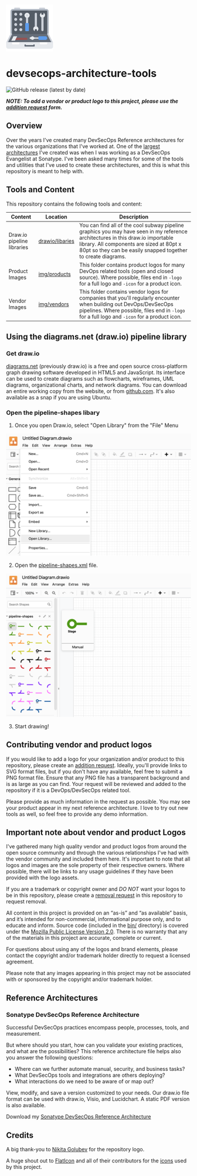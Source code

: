 ![](img/toolbox128x128.png)

# devsecops-architecture-tools

![GitHub release (latest by date)](https://img.shields.io/github/v/release/djschleen/devsecops-architecture-tools) 

***NOTE: To add a vendor or product logo to this project, please use the [addition request](https://github.com/djschleen/devsecops-architecture-tools/issues/new/choose) form.***

## Overview

Over the years I've created many DevSecOps Reference architectures for the various organizations that I've worked at. One of the [largest architectures](https://www.sonatype.com/resources/white-paper-test-drive-a-devsecops-reference-architecture) I've created was when I was working as a DevSecOps Evangelist at Sonatype. I've been asked many times for some of the tools and utilities that I've used to create these architectures, and this is what this repository is meant to help with.

## Tools and Content

This repository contains the following tools and content:

| Content | Location | Description |
|---|---|---|
| Draw.io pipeline libraries | [drawio/libaries](drawio/libraries/) | You can find all of the cool subway pipeline graphics you may have seen in my reference architectures in this draw.io importable library. All components are sized at 80pt x 80pt so they can be easily snapped together to create diagrams. |
| Product Images | [img/products](img/products/) | This folder contains product logos for many DevOps related tools (open and closed source). Where possible, files end in ```-logo``` for a full logo and ```-icon``` for a product icon. |
| Vendor Images | [img/vendors](img/vendors/) | This folder contains vendor logos for companies that you'll regularly encounter when building out DevOps/DevSecOps pipelines. Where possible, files end in ```-logo``` for a full logo and ```-icon``` for a product icon. |

## Using the diagrams.net (draw.io) pipeline library

### Get draw.io
[diagrams.net](https://diagrams.net) (previously draw.io) is a free and open source cross-platform graph drawing software developed in HTML5 and JavaScript. Its interface can be used to create diagrams such as flowcharts, wireframes, UML diagrams, organizational charts, and network diagrams. You can download an entire working copy from the website, or from [github.com](https://github.com/jgraph/drawio-desktop). It's also available as a snap if you are using Ubuntu.

### Open the pipeline-shapes libary

1. Once you open Draw.io, select "Open Library" from the "File" Menu 

![](img/docs/openlibrary.png)

2. Open the [pipeline-shapes.xml](drawio/libraries/pipeline-shapes.xml) file.

![](img/docs/pipelineshapes.png)

3. Start drawing!

## Contributing vendor and product logos
If you would like to add a logo for your organization and/or product to this repository, please create an [addition request](https://github.com/djschleen/devsecops-architecture-tools/issues/new/choose). Ideally, you'll provide links to SVG format files, but if you don't have any available, feel free to submit a PNG format file. Ensure that any PNG file has a transparent background and is as large as you can find. Your request will be reviewed and added to the repository if it is a DevOps/DevSecOps related tool. 

Please provide as much information in the request as possible. You may see your product appear in my next reference architecture. I love to try out new tools as well, so feel free to provide any demo information.

## Important note about vendor and product Logos

I've gathered many high quality vendor and product logos from around the open source community and through the various relationships I've had with the vendor community and included them here. It's important to note that all logos and images are the sole property of their respective owners. Where possible, there will be links to any usage guidelines if they have been provided with the logo assets.

If you are a trademark or copyright owner and *DO NOT* want your logos to be in this repository, please create a [removal request](https://github.com/djschleen/devsecops-architecture-tools/issues/new/choose) in this repository to request removal.

All content in this project is provided on an “as-is” and “as available” basis, and it’s intended for non-commercial, informational purpose only, and to educate and inform. Source code (included in the [bin/](bin/) directory) is covered under the [Mozilla Public License Version 2.0](LICENSE). There is no warranty that any of the materials in this project are accurate, complete or current.

For questions about using any of the logos and brand elements, please contact the copyright and/or trademark holder directly to request a licensed agreement.

Please note that any images appearing in this project may not be associated with or sponsored by the copyright and/or trademark holder.

## Reference Architectures
### Sonatype DevSecOps Reference Architecture

Successful DevSecOps practices encompass people, processes, tools, and measurement.

But where should you start, how can you validate your existing practices, and what are the possibilities? This reference architecture file helps also you answer the following questions:

* Where can we further automate manual, security, and business tasks?
* What DevSecOps tools and integrations are others deploying?
* What interactions do we need to be aware of or map out?

View, modify, and save a version customized to your needs. Our draw.io file format can be used with draw.io, Visio, and Lucidchart. A static PDF version is also available.

Download my [Sonatype DevSecOps Reference Architecture](https://www.sonatype.com/resources/white-paper-test-drive-a-devsecops-reference-architecture)


## Credits

A big thank-you to [Nikita Golubev](https://www.flaticon.com/authors/nikita-golubev) for the repository logo.

A huge shout out to [FlatIcon](https://www.flaticon.com) and all of their contributors for the [icons](img/icons/) used by this project.
